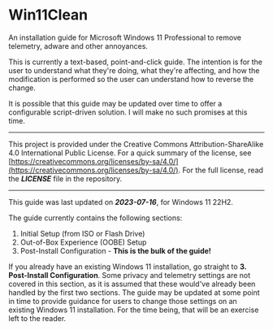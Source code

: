 # Win11Clean
An installation guide for Microsoft Windows 11 Professional to remove telemetry, adware and other annoyances.

This is currently a text-based, point-and-click guide.  The intention is for the user to understand what they're doing, what they're affecting, and how the modification is performed so the user can understand how to reverse the change.

It is possible that this guide may be updated over time to offer a configurable script-driven solution.  I will make no such promises at this time.

- - - - - 

This project is provided under the Creative Commons Attribution-ShareAlike 4.0 International Public License.  For a quick summary of the license, see [https://creativecommons.org/licenses/by-sa/4.0/](https://creativecommons.org/licenses/by-sa/4.0/).  For the full license, read the ***LICENSE*** file in the repository.

- - - - -

This guide was last updated on ***2023-07-16***, for Windows 11 22H2.

The guide currently contains the following sections:

1. Initial Setup (from ISO or Flash Drive)
2. Out-of-Box Experience (OOBE) Setup
3. Post-Install Configuration - **This is the bulk of the guide!**

If you already have an existing Windows 11 installation, go straight to **3. Post-Install Configuration**.  Some privacy and telemetry settings are not covered in this section, as it is assumed that these would've already been handled by the first two sections.  The guide may be updated at some point in time to provide guidance for users to change those settings on an existing Windows 11 installation.  For the time being, that will be an exercise left to the reader.
